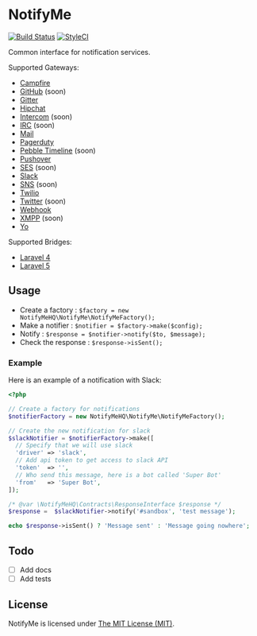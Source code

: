 # NotifyMe

[![Build Status](https://img.shields.io/travis/notifymehq/notifyme.svg?style=flat-square)](https://travis-ci.org/notifymehq/notifyme)
[![StyleCI](https://styleci.io/repos/29053236/shield)](https://styleci.io/repos/29053236)


Common interface for notification services.

Supported Gateways:
* [Campfire](https://github.com/notifymehq/campfire)
* [GitHub](https://github.com/notifymehq/github) (soon)
* [Gitter](https://github.com/notifymehq/gitter)
* [Hipchat](https://github.com/notifymehq/hipchat)
* [Intercom](https://github.com/notifymehq/intercom) (soon)
* [IRC](https://github.com/notifymehq/irc) (soon)
* [Mail](https://github.com/descubraomundo/notifymehq-mail)
* [Pagerduty](https://github.com/notifymehq/pagerduty)
* [Pebble Timeline](https://github.com/notifymehq/pebbletimeline) (soon)
* [Pushover](https://github.com/notifymehq/pushover)
* [SES](https://github.com/notifymehq/ses) (soon)
* [Slack](https://github.com/notifymehq/slack)
* [SNS](https://github.com/notifymehq/sns) (soon)
* [Twilio](https://github.com/notifymehq/twilio)
* [Twitter](https://github.com/notifymehq/twitter) (soon)
* [Webhook](https://github.com/notifymehq/webhook)
* [XMPP](https://github.com/notifymehq/xmpp) (soon)
* [Yo](https://github.com/notifymehq/yo)

Supported Bridges:
* [Laravel 4](https://github.com/notifymehq/laravel4)
* [Laravel 5](https://github.com/notifymehq/laravel5)

## Usage

* Create a factory : `$factory = new NotifyMeHQ\NotifyMe\NotifyMeFactory();`
* Make a notifier : `$notifier = $factory->make($config);`
* Notify : `$response = $notifier->notify($to, $message);`
* Check the response : `$response->isSent();`

### Example

Here is an example of a notification with Slack:

```php
<?php

// Create a factory for notifications
$notifierFactory = new NotifyMeHQ\NotifyMe\NotifyMeFactory();

// Create the new notification for slack
$slackNotifier = $notifierFactory->make([
  // Specify that we will use slack
  'driver' => 'slack',
  // Add api token to get access to slack API
  'token'  => '',
  // Who send this message, here is a bot called 'Super Bot'
  'from'   => 'Super Bot',
]);

/* @var \NotifyMeHQ\Contracts\ResponseInterface $response */
$response =  $slackNotifier->notify('#sandbox', 'test message');

echo $response->isSent() ? 'Message sent' : 'Message going nowhere';
```

## Todo

- [ ] Add docs
- [ ] Add tests

## License

NotifyMe is licensed under [The MIT License (MIT)](LICENSE).
